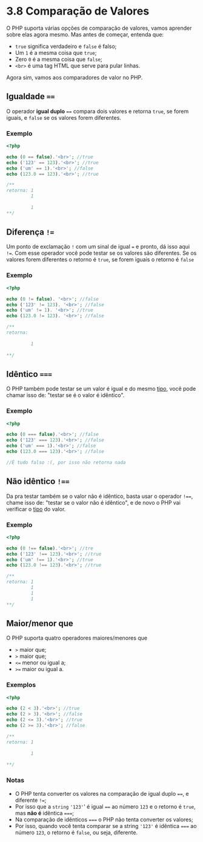 # 3.8 Comparação de Valores

O PHP suporta várias opções de comparação de valores, vamos aprender sobre elas agora mesmo. Mas antes de começar, entenda que:

- `true` significa verdadeiro e `false` é falso;
- Um `1` é a mesma coisa que `true`;
- Zero `0` é a mesma coisa que `false`;
- `<br>` é uma tag HTML que serve para pular linhas.

Agora sim, vamos aos comparadores de valor no PHP.

## Igualdade `==`

O operador **igual duplo** `==` compara dois valores e retorna `true`, se forem iguais,
e `false` se os valores forem diferentes.

### Exemplo
```php
<?php

echo (0 == false).'<br>'; //true
echo ('123' == 123).'<br>'; //true
echo ('um' == 1).'<br>'; //false
echo (123.0 == 123).'<br>'; //true

/**
retorna: 1
         1
          
         1
**/
```

## Diferença `!=`

Um ponto de exclamação `!` com um sinal de igual `=` e pronto, dá isso aqui `!=`.
Com esse operador você pode testar se os valores são diferentes.
Se os valores forem diferentes o retorno é `true`, se forem iguais o retorno é `false`

### Exemplo
```php
<?php

echo (0 != false). '<br>'; //false
echo ('123' != 123). '<br>'; //false
echo ('um' != 1). '<br>'; //true
echo (123.0 != 123). '<br>'; //false

/**
retorna:  
          
         1
         
**/
```

## Idêntico `===` 

O PHP também pode testar se um valor é igual e do mesmo [tipo](3-Tipos-de-dados.md),
você pode chamar isso de: "testar se é o valor é idêntico".

### Exemplo
```php
<?php

echo (0 === false).'<br>'; //false
echo ('123' === 123).'<br>'; //false
echo ('um' === 1).'<br>'; //false
echo (123.0 === 123).'<br>'; //false

//É tudo falso :(, por isso não retorna nada
```

## Não idêntico `!==`

Da pra testar também se o valor não é idêntico, basta usar o operador `!==`, chame isso de: "testar se o valor não é idêntico",
e de novo o PHP vai verificar o [tipo](3-Tipos-de-dados.md) do valor.

### Exemplo
```php
<?php

echo (0 !== false).'<br>'; //tre
echo ('123' !== 123).'<br>'; //true
echo ('um' !== 1).'<br>'; //true
echo (123.0 !== 123).'<br>'; //true

/**
retorna: 1 
         1
         1
         1
**/
```
## Maior/menor que

O PHP suporta quatro operadores maiores/menores que

- `>` maior que;
- `>` maior que;
- `<=` menor ou igual a;
- `>=` maior ou igual a.

### Exemplos
```php
<?php

echo (2 < 3).'<br>'; //true
echo (2 > 3).'<br>'; //false
echo (2 <= 3).'<br>'; //true
echo (2 >= 3).'<br>'; //false

/**
retorna: 1 
         
         1
         
**/
```

### Notas

- O PHP tenta converter os valores na comparação de igual duplo `==`, e diferente `!=`;
- Por isso que a `string` `'123'`' é igual `==` ao número `123` e o retorno é `true`, mas **não é** idêntica `===`;
- Na comparação de idênticos `===` o PHP não tenta converter os valores;
- Por isso, quando você tenta comparar se a string `'123'` é idêntica `===` ao número `123`, o retorno é `false`, ou seja, diferente.